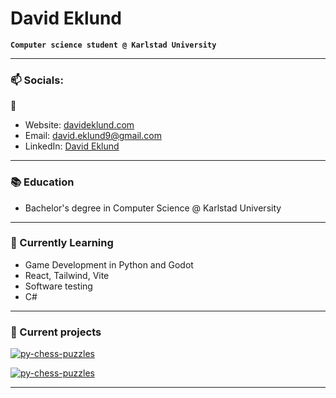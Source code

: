 # David Eklund
**`Computer science student @ Karlstad University`**

---

### 📫 Socials:
🔗
- Website: <a href="https://davideklund.com/" target="_blank">davideklund.com</a>
- Email: [david.eklund9@gmail.com](mailto:david.eklund9@gmail.com)
- LinkedIn: <a href="https://www.linkedin.com/in/david-eklund02" target="_blank">David Eklund</a>

---

### 📚 Education

- Bachelor's degree in Computer Science @ Karlstad University

---

### 🌱 Currently Learning
- Game Development in Python and Godot
- React, Tailwind, Vite
- Software testing
- C#
---

### 🚀 Current projects

<p align="">
  <a href="https://github.com/Eklund2012/py-chess-puzzles">
    <img alt="py-chess-puzzles" src="https://github-readme-stats.vercel.app/api/pin/?username=Eklund2012&repo=py-chess-puzzles&theme=onedark"></img>
  </a>
</p>

<p align="">
  <a href="https://github.com/Eklund2012/minimal-portfolio">
    <img alt="py-chess-puzzles" src="https://github-readme-stats.vercel.app/api/pin/?username=Eklund2012&repo=minimal-portfolio&theme=onedark"></img>
  </a>
</p>

---
